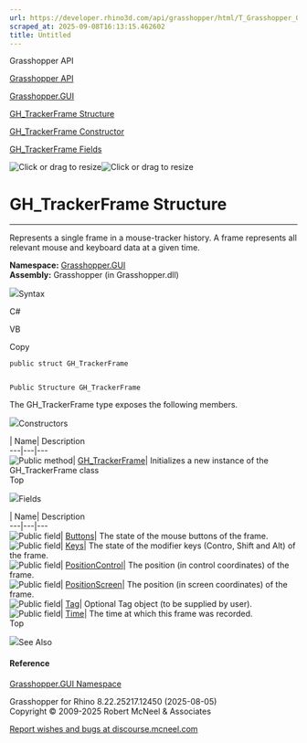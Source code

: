```yaml
---
url: https://developer.rhino3d.com/api/grasshopper/html/T_Grasshopper_GUI_GH_TrackerFrame.htm
scraped_at: 2025-09-08T16:13:15.462602
title: Untitled
---
```


Grasshopper API

[Grasshopper API](../html/723c01da-9986-4db2-8f53-6f3a7494df75.htm
"Grasshopper API")

[Grasshopper.GUI](../html/N_Grasshopper_GUI.htm "Grasshopper.GUI")

[GH_TrackerFrame Structure](../html/T_Grasshopper_GUI_GH_TrackerFrame.htm
"GH_TrackerFrame Structure")

[GH_TrackerFrame Constructor
](../html/M_Grasshopper_GUI_GH_TrackerFrame__ctor.htm "GH_TrackerFrame
Constructor ")

[GH_TrackerFrame Fields](../html/Fields_T_Grasshopper_GUI_GH_TrackerFrame.htm
"GH_TrackerFrame Fields")

![Click or drag to resize](../icons/TocOpen.gif)![Click or drag to
resize](../icons/TocClose.gif)

# GH_TrackerFrame Structure  
  
---  
  
Represents a single frame in a mouse-tracker history. A frame represents all
relevant mouse and keyboard data at a given time.

**Namespace:** [Grasshopper.GUI](N_Grasshopper_GUI.htm)  
**Assembly:** Grasshopper (in Grasshopper.dll)

![](../icons/SectionExpanded.png)Syntax

C#

VB

Copy

    
    
    public struct GH_TrackerFrame
    
    
    Public Structure GH_TrackerFrame

The GH_TrackerFrame type exposes the following members.

![](../icons/SectionExpanded.png)Constructors

| Name| Description  
---|---|---  
![Public method](../icons/pubmethod.gif)|
[GH_TrackerFrame](M_Grasshopper_GUI_GH_TrackerFrame__ctor.htm)| Initializes a
new instance of the GH_TrackerFrame class  
Top

![](../icons/SectionExpanded.png)Fields

| Name| Description  
---|---|---  
![Public field](../icons/pubfield.gif)|
[Buttons](F_Grasshopper_GUI_GH_TrackerFrame_Buttons.htm)|  The state of the
mouse buttons of the frame.  
![Public field](../icons/pubfield.gif)|
[Keys](F_Grasshopper_GUI_GH_TrackerFrame_Keys.htm)|  The state of the modifier
keys (Contro, Shift and Alt) of the frame.  
![Public field](../icons/pubfield.gif)|
[PositionControl](F_Grasshopper_GUI_GH_TrackerFrame_PositionControl.htm)|  The
position (in control coordinates) of the frame.  
![Public field](../icons/pubfield.gif)|
[PositionScreen](F_Grasshopper_GUI_GH_TrackerFrame_PositionScreen.htm)|  The
position (in screen coordinates) of the frame.  
![Public field](../icons/pubfield.gif)|
[Tag](F_Grasshopper_GUI_GH_TrackerFrame_Tag.htm)|  Optional Tag object (to be
supplied by user).  
![Public field](../icons/pubfield.gif)|
[Time](F_Grasshopper_GUI_GH_TrackerFrame_Time.htm)|  The time at which this
frame was recorded.  
Top

![](../icons/SectionExpanded.png)See Also

#### Reference

[Grasshopper.GUI Namespace](N_Grasshopper_GUI.htm)

Grasshopper for Rhino 8.22.25217.12450 (2025-08-05)  
Copyright © 2009-2025 Robert McNeel & Associates

[Report wishes and bugs at
discourse.mcneel.com](https://discourse.mcneel.com/c/grasshopper)

